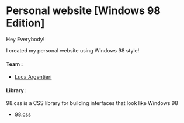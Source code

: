 # Personal website [Windows 98 Edition]

Hey Everybody!
 
I created my personal website using Windows 98 style!
 
#### Team :
- [Luca Argentieri](https://github.com/LucaArgentieri)

#### Library :
98.css is a CSS library for building interfaces that look like Windows 98
- [98.css](https://jdan.github.io/98.css/)
